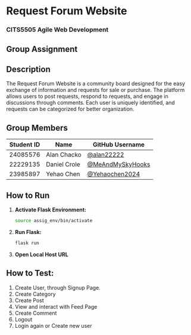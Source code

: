 # Request Forum Website

### CITS5505 Agile Web Development
## Group Assignment

## Description
The Request Forum Website is a community board designed for the easy exchange of information and requests for sale or purchase. The platform allows users to post requests, respond to requests, and engage in discussions through comments. Each user is uniquely identified, and requests can be categorized for better organization.

## Group Members

| Student ID | Name          | GitHub Username     |
| ---------- | ------------- | ------------------- |
| 24085576   | Alan Chacko   | [@alan22222](https://github.com/alan22222)          |
| 22229135   | Daniel Crole  | [@MeAndMySkyHooks](https://github.com/MeAndMySkyHooks)    |
| 23985897   | Yehao Chen    | [@Yehaochen2024](https://github.com/Yehaochen2024)      |

## How to Run

1. **Activate Flask Environment:**
   ```bash
   source assig_env/bin/activate
   ```
   
2. **Run Flask:**
    ```bash
    flask run
    ```

3. **Open Local Host URL**


## How to Test:
1. Create User, through Signup Page.
2. Create Category
3. Create Post
4. View and interact with Feed Page
5. Create Comment
6. Logout
7. Login again or Create new user
